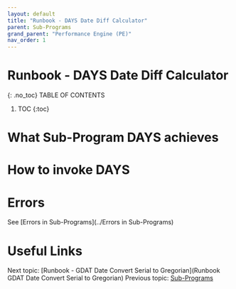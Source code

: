 ```yaml
---
layout: default
title: "Runbook - DAYS Date Diff Calculator"
parent: Sub-Programs
grand_parent: "Performance Engine (PE)"
nav_order: 1
---
```


# Runbook - DAYS Date Diff Calculator
{: .no_toc}
TABLE OF CONTENTS
1. TOC
{:toc}

# What Sub-Program DAYS achieves

# How to invoke DAYS

# Errors
See [Errors in Sub-Programs](../Errors in Sub-Programs)


# Useful Links
Next topic: [Runbook - GDAT Date Convert Serial to Gregorian](Runbook GDAT Date Convert Serial to Gregorian)
Previous topic: [Sub-Programs](../Sub-Programs)

